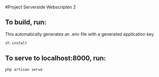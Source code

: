 #Project Serverside Webscripten 2
## To build, run:
This automatically generates an .env file with a generated application key
```bash
sh install
```

## To serve to localhost:8000, run:
```bash
php artisan serve
```